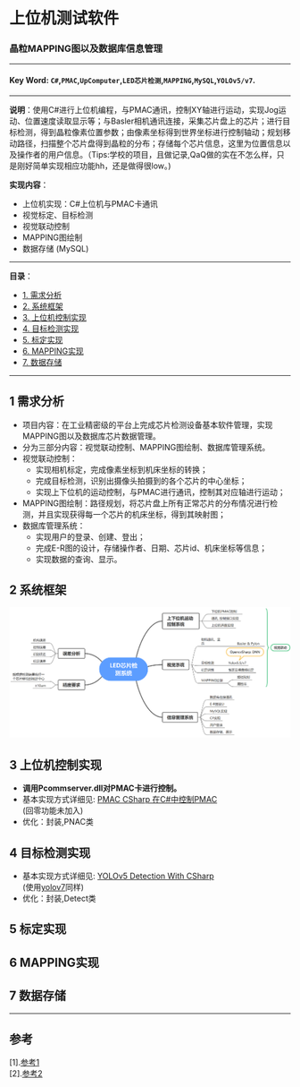 # 上位机测试软件    
### 晶粒MAPPING图以及数据库信息管理   

---  
#### **Key Word**:   `C#`,`PMAC`,`UpComputer`,`LED芯片检测`,`MAPPING`,`MySQL`,`YOLOv5/v7`.    

---  
**说明**：使用C#进行上位机编程，与PMAC通讯，控制XY轴进行运动，实现Jog运动、位置速度读取显示等；与Basler相机通讯连接，采集芯片盘上的芯片；进行目标检测，得到晶粒像素位置参数；由像素坐标得到世界坐标进行控制轴动；规划移动路径，扫描整个芯片盘得到晶粒的分布；存储每个芯片信息，这里为位置信息以及操作者的用户信息。（Tips:学校的项目，且做记录,QaQ做的实在不怎么样，只是刚好简单实现相应功能hh，还是做得很low。)  

**实现内容**：
- 上位机实现：C#上位机与PMAC卡通讯
- 视觉标定、目标检测
- 视觉联动控制
- MAPPING图绘制
- 数据存储 (MySQL)

--- 
**目录**：
- [1. 需求分析](#1-需求分析)  
- [2. 系统框架](#2-系统框架)  
- [3. 上位机控制实现](#3-上位机控制实现)  
- [4. 目标检测实现 ](#4-目标检测实现)  
- [5. 标定实现](#5-标定实现)  
- [6. MAPPING实现](#6-MAPPING实现)  
- [7. 数据存储](#7-数据存储)  

---  
## 1 需求分析
- 项目内容：在工业精密级的平台上完成芯片检测设备基本软件管理，实现MAPPING图以及数据库芯片数据管理。  
- 分为三部分内容：视觉联动控制、MAPPING图绘制、数据库管理系统。  
- 视觉联动控制：
    - 实现相机标定，完成像素坐标到机床坐标的转换；
    - 完成目标检测，识别出摄像头拍摄到的各个芯片的中心坐标；
    - 实现上下位机的运动控制，与PMAC进行通讯，控制其对应轴进行运动；
- MAPPING图绘制：路径规划，将芯片盘上所有正常芯片的分布情况进行检测，并且实现获得每一个芯片的机床坐标，得到其映射图；
- 数据库管理系统：
    - 实现用户的登录、创建、登出；
    - 完成E-R图的设计，存储操作者、日期、芯片id、机床坐标等信息；
    - 实现数据的查询、显示。

## 2 系统框架  
![系统框架](pictures/flowmap.png)  

## 3 上位机控制实现    
- **调用Pcommserver.dll对PMAC卡进行控制。**  
- 基本实现方式详细见: [PMAC CSharp 在C#中控制PMAC](https://github.com/lin-tea/PMAC_CSharp)  
(回零功能未加入)
- 优化：封装,PNAC类

## 4 目标检测实现  
- 基本实现方式详细见: [YOLOv5 Detection With CSharp](https://github.com/lin-tea/YOLOv5DetectionWithCSharp)  
(使用[yolov7](https://github.com/WongKinYiu/yolov7)同样)  
- 优化：封装,Detect类  

## 5 标定实现  

## 6 MAPPING实现  

## 7 数据存储

---  
## 参考 

[1].[参考1](https://www.baidu.com)   
[2].[参考2]()  